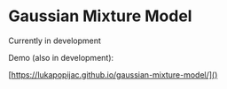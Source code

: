 Gaussian Mixture Model
======================

Currently in development

Demo (also in development):

[https://lukapopijac.github.io/gaussian-mixture-model/]()
